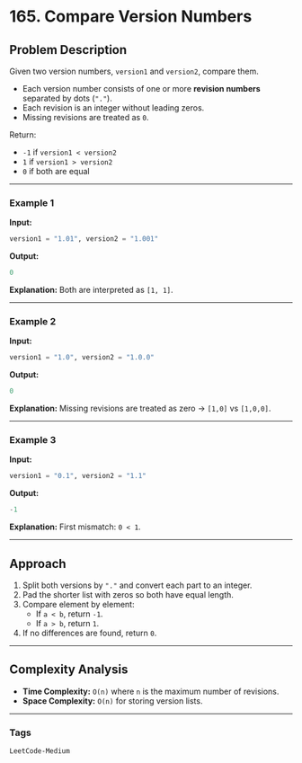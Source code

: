 # 165. Compare Version Numbers

## Problem Description
Given two version numbers, `version1` and `version2`, compare them.  

- Each version number consists of one or more **revision numbers** separated by dots (`"."`).  
- Each revision is an integer without leading zeros.  
- Missing revisions are treated as `0`.  

Return:  
- `-1` if `version1 < version2`  
- `1` if `version1 > version2`  
- `0` if both are equal  

---

### Example 1
**Input:**  
```python
version1 = "1.01", version2 = "1.001"
```

**Output:**  
```python
0
```

**Explanation:** Both are interpreted as `[1, 1]`.  

---

### Example 2
**Input:**  
```python
version1 = "1.0", version2 = "1.0.0"
```

**Output:**  
```python
0
```

**Explanation:** Missing revisions are treated as zero → `[1,0]` vs `[1,0,0]`.  

---

### Example 3
**Input:**  
```python
version1 = "0.1", version2 = "1.1"
```

**Output:**  
```python
-1
```

**Explanation:** First mismatch: `0 < 1`.  

---

## Approach
1. Split both versions by `"."` and convert each part to an integer.  
2. Pad the shorter list with zeros so both have equal length.  
3. Compare element by element:  
   - If `a < b`, return `-1`.  
   - If `a > b`, return `1`.  
4. If no differences are found, return `0`.  

---

## Complexity Analysis
- **Time Complexity:** `O(n)` where `n` is the maximum number of revisions.  
- **Space Complexity:** `O(n)` for storing version lists.  

---

### Tags

`LeetCode-Medium`